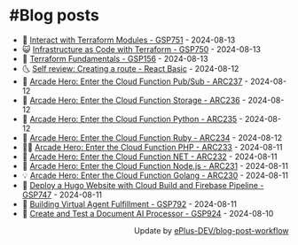 # #Blog posts
<!-- BLOG-POST-LIST:START -->
- 🧰 [Interact with Terraform Modules - GSP751](https://eplus.dev/interact-with-terraform-modules-gsp751) - 2024-08-13
- 😺 [Infrastructure as Code with Terraform - GSP750](https://eplus.dev/infrastructure-as-code-with-terraform-gsp750) - 2024-08-13
- 🗽 [Terraform Fundamentals - GSP156](https://eplus.dev/terraform-fundamentals-gsp156) - 2024-08-13
- 🌜 [Self review: Creating a route - React Basic](https://eplus.dev/self-review-creating-a-route-react-basic) - 2024-08-12
- 📝 [Arcade Hero: Enter the Cloud Function Pub/Sub - ARC237](https://eplus.dev/arcade-hero-enter-the-cloud-function-pub-sub-arc-237) - 2024-08-12
- 🚀 [Arcade Hero: Enter the Cloud Function Storage - ARC236](https://eplus.dev/arcade-hero-enter-the-cloud-function-storage-arc236) - 2024-08-12
- 💼 [Arcade Hero: Enter the Cloud Function Python - ARC235](https://eplus.dev/arcade-hero-enter-the-cloud-function-python-arc235) - 2024-08-12
- 🦣 [Arcade Hero: Enter the Cloud Function Ruby - ARC234](https://eplus.dev/arcade-hero-enter-the-cloud-function-ruby-arc234) - 2024-08-12
- 👨‍🏫 [Arcade Hero: Enter the Cloud Function PHP - ARC233](https://eplus.dev/arcade-hero-enter-the-cloud-function-php-arc233) - 2024-08-11
- 🔭 [Arcade Hero: Enter the Cloud Function NET - ARC232](https://eplus.dev/arcade-hero-enter-the-cloud-function-net-arc232) - 2024-08-11
- 🤡 [Arcade Hero: Enter the Cloud Function Node.js - ARC231](https://eplus.dev/arcade-hero-enter-the-cloud-function-nodejs-arc231) - 2024-08-11
- 💡 [Arcade Hero: Enter the Cloud Function Golang - ARC230](https://eplus.dev/arcade-hero-enter-the-cloud-function-golang-arc230) - 2024-08-11
- 🦣 [Deploy a Hugo Website with Cloud Build and Firebase Pipeline - GSP747](https://eplus.dev/deploy-a-hugo-website-with-cloud-build-and-firebase-pipeline-gsp747) - 2024-08-11
- 💪 [Building Virtual Agent Fulfillment - GSP792](https://eplus.dev/building-virtual-agent-fulfillment-gsp792) - 2024-08-11
- 🤡 [Create and Test a Document AI Processor - GSP924](https://eplus.dev/create-and-test-a-document-ai-processor-gsp-924) - 2024-08-10<!-- BLOG-POST-LIST:END -->
<div align="right">
  Update by <a target="_blank"
    href="https://github.com/ePlus-DEV/blog-post-workflow">ePlus-DEV/blog-post-workflow</a>
</div>
